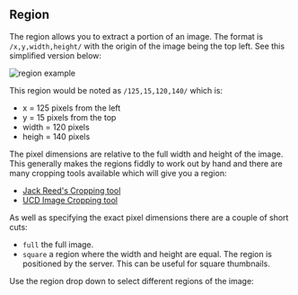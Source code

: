## Region

<script src="../../extras.js" >
</script>
<script src="../viewer.js" >
</script>

The region allows you to extract a portion of an image. The format is `/x,y,width,height/` with the origin of the image being the top left. See this simplified version below:

![region example](https://iiif.io/api/image/2.1/img/region_px.png)

This region would be noted as `/125,15,120,140/` which is:
 * x = 125 pixels from the left
 * y = 15 pixels from the top
 * width = 120 pixels
 * heigh = 140 pixels

The pixel dimensions are relative to the full width and height of the image. This generally makes the regions fiddly to work out by hand and there are many cropping tools available which will give you a region:

 * [Jack Reed's Cropping tool](https://bl.ocks.org/mejackreed/6936585f435b60aa9451ae2bc1c199f2)
 * [UCD Image Cropping tool](https://jbhoward-dublin.github.io/IIIF-imageManipulation/index.html?imageID=https://ids.lib.harvard.edu/ids/iiif/25286607)

As well as specifying the exact pixel dimensions there are a couple of short cuts:

 * `full` the full image.  
 * `square` a region where the width and height are equal. The region is positioned by the server. This can be useful for square thumbnails.

Use the region drop down to select different regions of the image:  

<div id="image_api_demo2">
</div>
<script>
   addViewer({
        div: 'image_api_demo2',
        images: [
            'https://ids.lib.harvard.edu/ids/iiif/25286607'
            ],
        sizes: [
            '500,',
        ],
        regions: [
            'full',
            'square',
            '1000,100,3000,2000',
            '2000,3000,2000,2000',
        ],
        highlight: [
            'region'
        ]
   });
   /*
        'https://dlcs.io/iiif-img/wellcome/5/b14658197.jp2',
            'https://iiif.io/api/image/3.0/example/reference/9ee11092dfd2782634f5e8e2c87c16d5-uclamss_1841_diary_07_02',
            'https://ids.si.edu/ids/iiif/CHSDM-317E001E9E352-000001',
            'https://ids.si.edu/ids/iiif/SAAM-1930.12.50_1'

   */
</script>  


